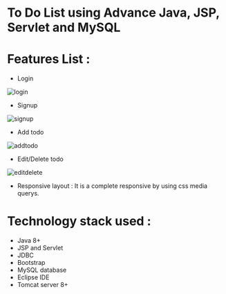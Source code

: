 # To Do List using Advance Java, JSP, Servlet and MySQL

# Features List :

- Login

![login](https://github.com/Tanaychoubey/To_Do_List_Java/assets/76908226/f9bb3912-6215-4257-b384-1393bebffd3d)


- Signup

![signup](https://github.com/Tanaychoubey/To_Do_List_Java/assets/76908226/6e1bb2b5-dd85-43bf-ade2-8654db43417d)


- Add todo

![addtodo](https://github.com/Tanaychoubey/To_Do_List_Java/assets/76908226/f1ae7971-1fcb-44ed-99d6-dc7182f77740)


- Edit/Delete todo

![editdelete](https://github.com/Tanaychoubey/To_Do_List_Java/assets/76908226/425e3efc-16ff-48b7-a515-730594e03b31)


- Responsive layout : It is a complete responsive by using css media querys.

# Technology stack used :

- Java 8+
- JSP and Servlet
- JDBC
- Bootstrap
- MySQL database
- Eclipse IDE
- Tomcat server 8+


